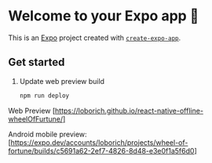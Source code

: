 # Welcome to your Expo app 👋

This is an [Expo](https://expo.dev) project created with [`create-expo-app`](https://www.npmjs.com/package/create-expo-app).

## Get started

1. Update web preview build

   ```bash
   npm run deploy
   ```
Web Preview [https://loborich.github.io/react-native-offline-wheelOfFurtune/]

Android mobile preview: [https://expo.dev/accounts/loborich/projects/wheel-of-fortune/builds/c5691a62-2ef7-4826-8d48-e3e0f1a5f6d0]

